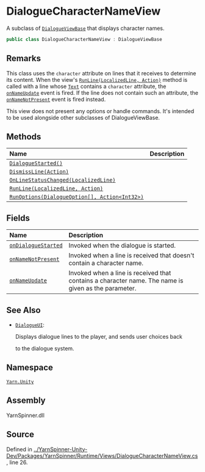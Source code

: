 # DialogueCharacterNameView

A subclass of [`DialogueViewBase`](../dialogueviewbase/) that displays character names.

```csharp
public class DialogueCharacterNameView : DialogueViewBase
```

## Remarks

This class uses the `character` attribute on lines that it receives to determine its content. When the view's [`RunLine(LocalizedLine, Action)`](dialoguecharacternameview.runline-localizedline-action.md) method is called with a line whose [`Text`](../localizedline/localizedline.text.md) contains a `character` attribute, the [`onNameUpdate`](dialoguecharacternameview.onnameupdate.md) event is fired. If the line does not contain such an attribute, the [`onNameNotPresent`](dialoguecharacternameview.onnamenotpresent.md) event is fired instead.

This view does not present any options or handle commands. It's intended to be used alongside other subclasses of DialogueViewBase.

## Methods

| Name | Description |
| :--- | :--- |
| [`DialogueStarted()`](dialoguecharacternameview.dialoguestarted.md) |  |
| [`DismissLine(Action)`](dialoguecharacternameview.dismissline-action.md) |  |
| [`OnLineStatusChanged(LocalizedLine)`](dialoguecharacternameview.onlinestatuschanged-localizedline.md) |  |
| [`RunLine(LocalizedLine, Action)`](dialoguecharacternameview.runline-localizedline-action.md) |  |
| [`RunOptions(DialogueOption[], Action<Int32>)`](dialoguecharacternameview.runoptions-dialogueoption-action-system.int32.md) |  |

## Fields

| Name | Description |
| :--- | :--- |
| [`onDialogueStarted`](dialoguecharacternameview.ondialoguestarted.md) | Invoked when the dialogue is started. |
| [`onNameNotPresent`](dialoguecharacternameview.onnamenotpresent.md) | Invoked when a line is received that doesn't contain a character name. |
| [`onNameUpdate`](dialoguecharacternameview.onnameupdate.md) | Invoked when a line is received that contains a character name. The name is given as the parameter. |

## See Also

* [`DialogueUI`](../dialogueui/): 

  Displays dialogue lines to the player, and sends user choices back

  to the dialogue system.

## Namespace

[`Yarn.Unity`](../)

## Assembly

YarnSpinner.dll

## Source

Defined in [../YarnSpinner-Unity-Dev/Packages/YarnSpinner/Runtime/Views/DialogueCharacterNameView.cs](https://github.com/YarnSpinnerTool/YarnSpinner-Unity//blob/develop/Runtime/Views/DialogueCharacterNameView.cs#L26), line 26.

